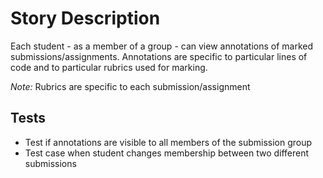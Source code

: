 Story Description
=================

Each student - as a member of a group - can view annotations of marked submissions/assignments. Annotations are specific to particular lines of code and to particular rubrics used for marking.

*Note:* Rubrics are specific to each submission/assignment

Tests
-----

-   Test if annotations are visible to all members of the submission group
-   Test case when student changes membership between two different submissions